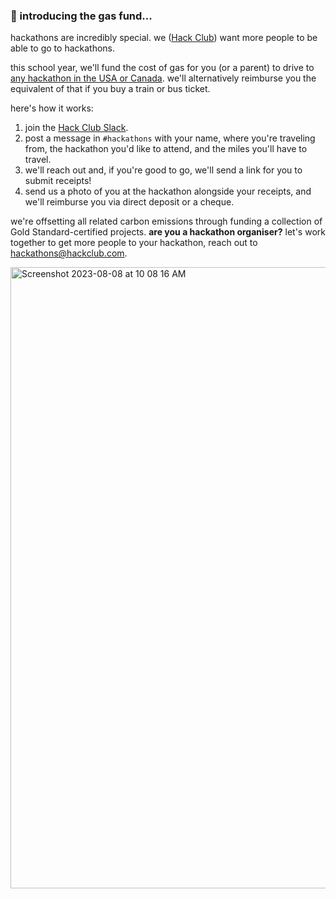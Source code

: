 ### **🚗 introducing the gas fund...**

hackathons are incredibly special. we ([Hack Club](https://hackclub.com/)) want more people to be able to go to hackathons.

this school year, we'll fund the cost of gas for you (or a parent) to drive to  [any hackathon in the USA or Canada](https://hackathons.hackclub.com/). we'll alternatively reimburse you the equivalent of that if you buy a train or bus ticket.

here's how it works:

1.  join the  [Hack Club Slack](https://hackclub.com/slack).
2.  post a message in  `#hackathons`  with your name, where you're traveling from, the hackathon you'd like to attend, and the miles you'll have to travel.
3.  we'll reach out and, if you're good to go, we'll send a link for you to submit receipts!
4.  send us a photo of you at the hackathon alongside your receipts, and we'll reimburse you via direct deposit or a cheque.

we're offsetting all related carbon emissions through funding a collection of Gold Standard-certified projects.  **are you a hackathon organiser?**  let's work together to get more people to your hackathon, reach out to  [hackathons@hackclub.com](mailto:hackathons@hackclub.com).

<img width="994" alt="Screenshot 2023-08-08 at 10 08 16 AM" src="https://github.com/hackclub/gas-fund/assets/39828164/79dd41d2-644b-4ae4-9f45-564b8e0a0963">
